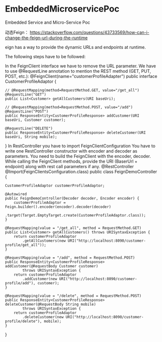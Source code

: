 # EmbeddedMicroservicePoc
Embedded Service and Micro-Service Poc






动态Feign：
https://stackoverflow.com/questions/43733569/how-can-i-change-the-feign-url-during-the-runtime

eign has a way to provide the dynamic URLs and endpoints at runtime.

The following steps have to be followed:

In the FeignClient interface we have to remove the URL parameter. We have to use @RequestLine annotation to mention the REST method (GET, PUT, POST, etc.):
@FeignClient(name="customerProfileAdapter")
public interface CustomerProfileAdaptor {

    // @RequestMapping(method=RequestMethod.GET, value="/get_all")
    @RequestLine("GET")
    public List<Customer> getAllCustomers(URI baseUri); 

    // @RequestMapping(method=RequestMethod.POST, value="/add")
    @RequestLine("POST")
    public ResponseEntity<CustomerProfileResponse> addCustomer(URI baseUri, Customer customer);

    @RequestLine("DELETE")
    public ResponseEntity<CustomerProfileResponse> deleteCustomer(URI baseUri, String mobile);
}
In RestController you have to import FeignClientConfiguration
You have to write one RestController constructor with encoder and decoder as parameters.
You need to build the FeignClient with the encoder, decoder.
While calling the FeignClient methods, provide the URI (BaserUrl + endpoint) along with rest call parameters if any.
@RestController
@Import(FeignClientsConfiguration.class)
public class FeignDemoController {

    CustomerProfileAdaptor customerProfileAdaptor;

    @Autowired
    public FeignDemoController(Decoder decoder, Encoder encoder) {
        customerProfileAdaptor = Feign.builder().encoder(encoder).decoder(decoder) 
           .target(Target.EmptyTarget.create(CustomerProfileAdaptor.class));
    }

    @RequestMapping(value = "/get_all", method = RequestMethod.GET)
    public List<Customer> getAllCustomers() throws URISyntaxException {
        return customerProfileAdaptor
            .getAllCustomers(new URI("http://localhost:8090/customer-profile/get_all"));
    }

    @RequestMapping(value = "/add", method = RequestMethod.POST)
    public ResponseEntity<CustomerProfileResponse> addCustomer(@RequestBody Customer customer) 
            throws URISyntaxException {
        return customerProfileAdaptor
            .addCustomer(new URI("http://localhost:8090/customer-profile/add"), customer);
    }

    @RequestMapping(value = "/delete", method = RequestMethod.POST)
    public ResponseEntity<CustomerProfileResponse> deleteCustomer(@RequestBody String mobile)
            throws URISyntaxException {
        return customerProfileAdaptor
            .deleteCustomer(new URI("http://localhost:8090/customer-profile/delete"), mobile);
    }
}




